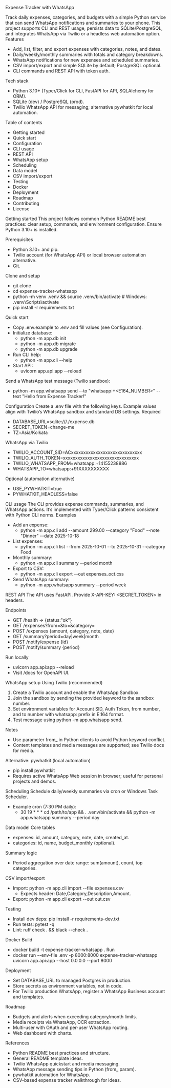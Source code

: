

 Expense Tracker with WhatsApp

Track daily expenses, categories, and budgets with a simple Python service that can send WhatsApp notifications and summaries to your phone. This project supports CLI and REST usage, persists data to SQLite/PostgreSQL, and integrates WhatsApp via Twilio or a headless web automation option.
 Features
- Add, list, filter, and export expenses with categories, notes, and dates.
- Daily/weekly/monthly summaries with totals and category breakdowns.
- WhatsApp notifications for new expenses and scheduled summaries.
- CSV import/export and simple SQLite by default; PostgreSQL optional.
- CLI commands and REST API with token auth.

Tech stack
- Python 3.10+ (Typer/Click for CLI, FastAPI for API, SQLAlchemy for ORM).
- SQLite (dev) / PostgreSQL (prod).
- Twilio WhatsApp API for messaging; alternative pywhatkit for local automation.


 Table of contents
- Getting started
- Quick start
- Configuration
- CLI usage
- REST API
- WhatsApp setup
- Scheduling
- Data model
- CSV import/export
- Testing
- Docker
- Deployment
- Roadmap
- Contributing
- License


 Getting started
This project follows common Python README best practices: clear setup, commands, and environment configuration. Ensure Python 3.10+ is installed.

Prerequisites
- Python 3.10+ and pip.
- Twilio account (for WhatsApp API) or local browser automation alternative.
- Git.

Clone and setup
- git clone <your-repo-url>
- cd expense-tracker-whatsapp
- python -m venv .venv && source .venv/bin/activate  # Windows: .venv\Scripts\activate
- pip install -r requirements.txt

Quick start
- Copy .env.example to .env and fill values (see Configuration).
- Initialize database:
  - python -m app.db init
  - python -m app.db migrate
  - python -m app.db upgrade
- Run CLI help:
  - python -m app.cli --help
- Start API:
  - uvicorn app.api:app --reload

Send a WhatsApp test message (Twilio sandbox):
- python -m app.whatsapp send --to "whatsapp:+<E164_NUMBER>" --text "Hello from Expense Tracker!"



 Configuration
Create a .env file with the following keys. Example values align with Twilio’s WhatsApp sandbox and standard DB settings.
Required
- DATABASE_URL=sqlite:///./expense.db
- SECRET_TOKEN=change-me
- TZ=Asia/Kolkata

WhatsApp via Twilio
- TWILIO_ACCOUNT_SID=ACxxxxxxxxxxxxxxxxxxxxxxxxxxxxx
- TWILIO_AUTH_TOKEN=xxxxxxxxxxxxxxxxxxxxxxxxxxxxxxx
- TWILIO_WHATSAPP_FROM=whatsapp:+14155238886
- WHATSAPP_TO=whatsapp:+91XXXXXXXXXX

Optional (automation alternative)
- USE_PYWHATKIT=true
- PYWHATKIT_HEADLESS=false



 CLI usage
The CLI provides expense commands, summaries, and WhatsApp actions. It’s implemented with Typer/Click patterns consistent with Python CLI norms.
Examples
- Add an expense:
  - python -m app.cli add --amount 299.00 --category "Food" --note "Dinner" --date 2025-10-18
- List expenses:
  - python -m app.cli list --from 2025-10-01 --to 2025-10-31 --category Food
- Monthly summary:
  - python -m app.cli summary --period month
- Export to CSV:
  - python -m app.cli export --out expenses_oct.css
- Send WhatsApp summary:
  - python -m app.whatsapp summary --period week


REST API
The API uses FastAPI. Provide X-API-KEY: <SECRET_TOKEN> in headers.

Endpoints
- GET /health → {status:"ok"}
- GET /expenses?from=&to=&category=
- POST /expenses {amount, category, note, date}
- GET /summary?period=day|week|month
- POST /notify/expense {id}
- POST /notify/summary {period}

Run locally
- uvicorn app.api:app --reload
- Visit /docs for OpenAPI UI.


 WhatsApp setup
Using Twilio (recommended)
1. Create a Twilio account and enable the WhatsApp Sandbox.
2. Join the sandbox by sending the provided keyword to the sandbox number.
3. Set environment variables for Account SID, Auth Token, from number, and to number with whatsapp: prefix in E.164 format.
4. Test message using python -m app.whatsapp send.

Notes
- Use parameter from_ in Python clients to avoid Python keyword conflict.
- Content templates and media messages are supported; see Twilio docs for media.

Alternative: pywhatkit (local automation)
- pip install pywhatkit
- Requires active WhatsApp Web session in browser; useful for personal projects and demos.



 Scheduling
Schedule daily/weekly summaries via cron or Windows Task Scheduler.
- Example cron (7:30 PM daily):
  - 30 19 * * * cd /path/to/app && . .venv/bin/activate && python -m app.whatsapp summary --period day



Data model
Core tables
- expenses: id, amount, category, note, date, created_at.
- categories: id, name, budget_monthly (optional).

Summary logic
- Period aggregation over date range: sum(amount), count, top categories.



 CSV import/export
- Import: python -m app.cli import --file expenses.csv
  - Expects header: Date,Category,Description,Amount.
- Export: python -m app.cli export --out out.csv



 Testing
- Install dev deps: pip install -r requirements-dev.txt
- Run tests: pytest -q
- Lint: ruff check . && black --check .



 Docker
Build
- docker build -t expense-tracker-whatsapp .
Run
- docker run --env-file .env -p 8000:8000 expense-tracker-whatsapp uvicorn app.api:app --host 0.0.0.0 --port 8000



 Deployment
- Set DATABASE_URL to managed Postgres in production.
- Store secrets as environment variables, not in code.
- For Twilio production WhatsApp, register a WhatsApp Business account and templates.



 Roadmap
- Budgets and alerts when exceeding category/month limits.
- Media receipts via WhatsApp, OCR extraction.
- Multi-user with OAuth and per-user WhatsApp routing.
- Web dashboard with charts.







 References
- Python README best practices and structure.
- General README template ideas.
- Twilio WhatsApp quickstart and media messaging.
- WhatsApp message sending tips in Python (from_ param).
- pywhatkit automation for WhatsApp.
- CSV-based expense tracker walkthrough for ideas.

